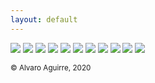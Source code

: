 ```yaml
---
layout: default
---
```


<img src="https://user-images.githubusercontent.com/29491896/84328959-5beff100-ab7b-11ea-8cc6-ef165532694d.JPG">

<img src="https://user-images.githubusercontent.com/29491896/84328944-509cc580-ab7b-11ea-9e66-580dae87aa1d.JPG">

<img src="https://user-images.githubusercontent.com/29491896/84328969-64482c00-ab7b-11ea-94ca-4e0817576513.JPG">

<img src="https://user-images.githubusercontent.com/29491896/84328977-67431c80-ab7b-11ea-9f9a-d6ade01f9e2c.JPG">

<img src="https://user-images.githubusercontent.com/29491896/84329008-74f8a200-ab7b-11ea-8afc-b22f61f55327.JPG">

<img src="https://user-images.githubusercontent.com/29491896/84329034-80e46400-ab7b-11ea-84da-abd4e0afbc94.jpeg">

<img src="https://user-images.githubusercontent.com/29491896/84329041-85108180-ab7b-11ea-8225-7ea15b5b0f6b.jpeg">

<img src="https://user-images.githubusercontent.com/29491896/84329089-a1acb980-ab7b-11ea-9424-e422063d7799.jpeg">

<img src="https://user-images.githubusercontent.com/29491896/84328971-65795900-ab7b-11ea-8064-721378c435a4.JPG">

<img src="https://user-images.githubusercontent.com/29491896/84328966-6316ff00-ab7b-11ea-939c-a12ac18f6430.JPG">

<img src="https://user-images.githubusercontent.com/29491896/84328963-60b4a500-ab7b-11ea-8069-a1a43a7802d0.JPG">

<sup>© Alvaro Aguirre, 2020</sup>
